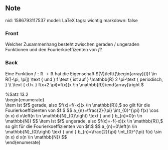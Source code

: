 ## Note
nid: 1586793117537
model: LaTeX
tags: wichtig
markdown: false

### Front
Welcher Zusammenhang besteht zwischen geraden / ungeraden Funktionen und den Fourierkoeffizenten von $f$?

### Back
Eine Funktion $f: \mathbb{R} \rightarrow \mathbb{R}$ hat die
Eigenschaft $(V)\left\{\begin{array}{l}f \in R([-\pi, \pi]) \text {
und } f \text { ist auf } \mathbb{R} 2 \pi-\text { periodisch, } \\
\text { d.h. } f(x+2 \pi)=f(x)(x \in \mathbb{R})\end{array}\right.$
<div>
  %Satz 13.2
</div>
<div>
  \begin{enumerate}
</div>
<div>
  \item Ist $f$ gerade, also $f(x)=f(-x)(x \in \mathbb{R}),$ so
  gilt für die Fourierkoeffizienten von $f:$ $$ a_{n}=\frac{2}{\pi}
  \int_{0}^{\pi} f(x) \cos (n x) d x\left(n \in
  \mathbb{N}_{0}\right) \text { und } b_{n}=0(n \in \mathbb{N}) $$
  \item Ist $f$ ungerade, also $f(x)=-f(-x)(x \in \mathbb{R}),$ so
  gilt für die Fourierkoeffizienten von $f:$ $$ a_{n}=0\left(n \in
  \mathbb{N}_{0}\right) \text { und } b_{n}=\frac{2}{\pi}
  \int_{0}^{\pi} f(x) \sin (n x) d x(n \in \mathbb{N}) $$
</div>
<div>
  \end{enumerate}
</div>
